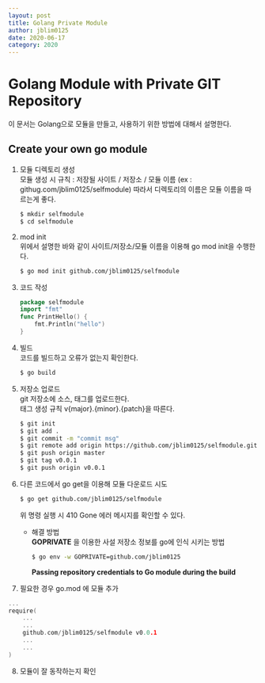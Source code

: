 ```yaml
---
layout: post
title: Golang Private Module 
author: jblim0125
date: 2020-06-17
category: 2020
---
```


# Golang Module with Private GIT Repository
이 문서는 Golang으로 모듈을 만들고, 사용하기 위한 방법에 대해서 설명한다.  

## Create your own go module
1. 모듈 디렉토리 생성  
모듈 생성 시 규칙 : 저장될 사이트 / 저장소 / 모듈 이름 
(ex : githug.com/jblim0125/selfmodule) 
따라서 디렉토리의 이름은 모듈 이름을 따르는게 좋다.  
	```bash
	$ mkdir selfmodule
	$ cd selfmodule
	```
2. mod init  
위에서 설명한 바와 같이 사이트/저장소/모듈 이름을 이용해 go mod init을 수행한다.  
	```bash
	$ go mod init github.com/jblim0125/selfmodule
	```
3. 코드 작성  
	```go
	package selfmodule
	import "fmt"
	func PrintHello() {
	    fmt.Println("hello")
	}
	```
4. 빌드  
코드를 빌드하고 오류가 없는지 확인한다.  
	```bash
	$ go build 
	```
    
5. 저장소 업로드  
git 저장소에 소스, 태그를 업로드한다.  
태그 생성 규칙 v{major}.{minor}.{patch}을 따른다.  
	```bash
	$ git init
	$ git add .
	$ git commit -m "commit msg"
	$ git remote add origin https://github.com/jblim0125/selfmodule.git
	$ git push origin master
	$ git tag v0.0.1
	$ git push origin v0.0.1
	```
6. 다른 코드에서 go get을 이용해 모듈 다운로드 시도  
    ```bash
    $ go get github.com/jblim0125/selfmodule
    ```
    위 명령 실행 시 410 Gone 에러 메시지를 확인할 수 있다.  
    - 해결 방법  
        **GOPRIVATE** 을 이용한 사설 저장소 정보를 go에 인식 시키는 방법  
        ```bash
        $ go env -w GOPRIVATE=github.com/jblim0125  
        ```
        **Passing repository credentials to Go module during the build**  

7. 필요한 경우 go.mod 에 모듈 추가  
```go
...
require( 
    ...
    ...
    github.com/jblim0125/selfmodule v0.0.1
    ...
    ...
)
```
8. 모듈이 잘 동작하는지 확인  